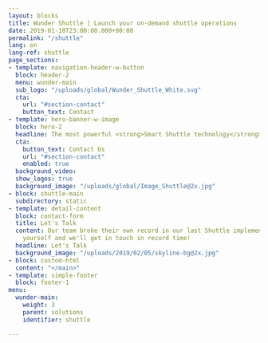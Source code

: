 ```yaml
---
layout: blocks
title: Wunder Shuttle | Launch your on-demand shuttle operations
date: 2019-01-10T23:00:00.000+00:00
permalink: "/shuttle"
lang: en
lang-ref: shuttle
page_sections:
- template: navigation-header-w-button
  block: header-2
  menu: wunder-main
  sub_logo: "/uploads/global/Wunder_Shuttle_White.svg"
  cta:
    url: "#section-contact"
    button_text: Contact
- template: hero-banner-w-image
  block: hero-2
  headline: The most powerful <strong>Smart Shuttle technology</strong> in the world
  cta:
    button_text: Contact Us
    url: "#section-contact"
    enabled: true
  background_video:
  show_logos: true
  background_image: "/uploads/global/Image_Shuttle@2x.jpg"
- block: shuttle-main
  subdirectory: static
- template: detail-content
  block: contact-form
  title: Let's Talk
  content: Our team broke their own record in our last Shuttle implementation. Introduce
    yourself and we'll get in touch in record time!
  headline: Let's Talk
  background_image: "/uploads/2019/02/05/skyline-bg@2x.jpg"
- block: custom-html
  content: "</main>"
- template: simple-footer
  block: footer-1
menu:
  wunder-main:
    weight: 3
    parent: solutions
    identifier: shuttle

---
```

